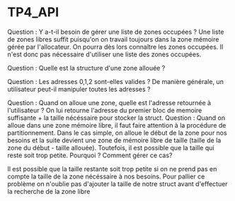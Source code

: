 # TP4_API
Question : Y a-t-il besoin de gérer une liste de zones occupées ?
Une liste de zones libres suffit puisqu'on on travail toujours dans la zone mémoire gérée par l'allocateur. On pourra dès lors connaître les zones occupées. Il n'est donc pas nécessaire d'utiliser une liste des zones occupées.

Question : Quelle est la structure d'une zone allouée ?


Question : Les adresses 0,1,2 sont-elles valides ? De manière générale, un utilisateur peut-il manipuler toutes les adresses ?


Question : Quand on alloue une zone, quelle est l'adresse retournée à l'utilisateur ?
On lui retourne l'adresse du premier bloc de memoire suffisante + la taille nécéssaire pour stocker la struct.
Question : Quand on alloue dans une zone mémoire libre, il faut faire attention à la procédure de partitionnement. Dans le cas simple, on alloue le début de la zone pour nos besoins et la suite devient une zone de mémoire libre de taille (taille de la zone du début - taille allouée). Toutefois, il est possible que la taille qui reste soit trop petite. Pourquoi ? Comment gérer ce cas?

Il est possible que la taille restante soit trop petite si on ne prend pas en compte la taille de la zone nécéssaire à nos besoins. Pour pallier ce problème on n'oublie pas d'ajouter la taille de notre struct avant d'effectuer la recherche de la zone libre
